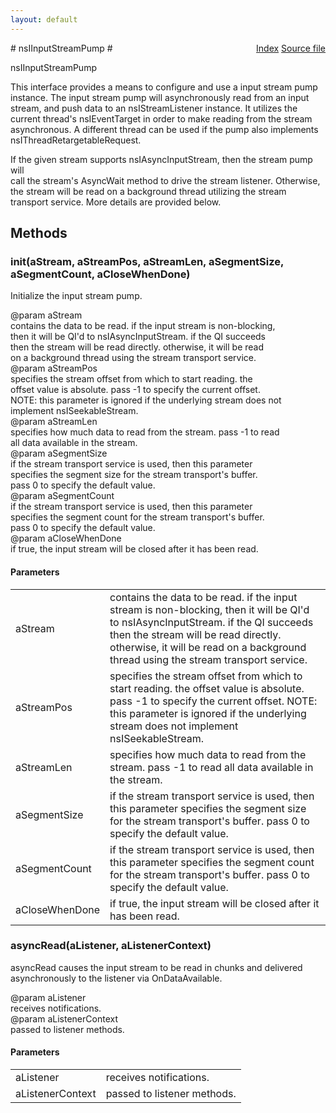 ```yaml
---
layout: default
---
```

<div class='links' style='float:right'><a href="../index.html">Index</a>
<a href="http://dxr.mozilla.org/mozilla-central/source/netwerk/base/public/nsIInputStreamPump.idl">Source file</a>
</div>
# nsIInputStreamPump #
  
nsIInputStreamPump  
  
This interface provides a means to configure and use a input stream pump  
instance.  The input stream pump will asynchronously read from an input  
stream, and push data to an nsIStreamListener instance.  It utilizes the  
current thread's nsIEventTarget in order to make reading from the stream  
asynchronous. A different thread can be used if the pump also implements  
nsIThreadRetargetableRequest.  
  
If the given stream supports nsIAsyncInputStream, then the stream pump will  
call the stream's AsyncWait method to drive the stream listener.  Otherwise,  
the stream will be read on a background thread utilizing the stream  
transport service.  More details are provided below.  
  

## Methods ##

### init(aStream, aStreamPos, aStreamLen, aSegmentSize, aSegmentCount, aCloseWhenDone) ###
  
Initialize the input stream pump.  
  
@param aStream  
       contains the data to be read.  if the input stream is non-blocking,  
       then it will be QI'd to nsIAsyncInputStream.  if the QI succeeds  
       then the stream will be read directly.  otherwise, it will be read  
       on a background thread using the stream transport service.  
@param aStreamPos  
       specifies the stream offset from which to start reading.  the  
       offset value is absolute.  pass -1 to specify the current offset.  
       NOTE: this parameter is ignored if the underlying stream does not  
       implement nsISeekableStream.  
@param aStreamLen  
       specifies how much data to read from the stream.  pass -1 to read  
       all data available in the stream.  
@param aSegmentSize  
       if the stream transport service is used, then this parameter  
       specifies the segment size for the stream transport's buffer.  
       pass 0 to specify the default value.  
@param aSegmentCount  
       if the stream transport service is used, then this parameter  
       specifies the segment count for the stream transport's buffer.  
       pass 0 to specify the default value.  
@param aCloseWhenDone  
       if true, the input stream will be closed after it has been read.  
  

#### Parameters ####

<table>

<tr>
<td>aStream</td>
<td>       contains the data to be read.  if the input stream is non-blocking,  
       then it will be QI'd to nsIAsyncInputStream.  if the QI succeeds  
       then the stream will be read directly.  otherwise, it will be read  
       on a background thread using the stream transport service.  
</td>
</tr>

<tr>
<td>aStreamPos</td>
<td>       specifies the stream offset from which to start reading.  the  
       offset value is absolute.  pass -1 to specify the current offset.  
       NOTE: this parameter is ignored if the underlying stream does not  
       implement nsISeekableStream.  
</td>
</tr>

<tr>
<td>aStreamLen</td>
<td>       specifies how much data to read from the stream.  pass -1 to read  
       all data available in the stream.  
</td>
</tr>

<tr>
<td>aSegmentSize</td>
<td>       if the stream transport service is used, then this parameter  
       specifies the segment size for the stream transport's buffer.  
       pass 0 to specify the default value.  
</td>
</tr>

<tr>
<td>aSegmentCount</td>
<td>       if the stream transport service is used, then this parameter  
       specifies the segment count for the stream transport's buffer.  
       pass 0 to specify the default value.  
</td>
</tr>

<tr>
<td>aCloseWhenDone</td>
<td>       if true, the input stream will be closed after it has been read.  
</td>
</tr>

</table>

### asyncRead(aListener, aListenerContext) ###
  
asyncRead causes the input stream to be read in chunks and delivered  
asynchronously to the listener via OnDataAvailable.  
  
@param aListener  
       receives notifications.  
@param aListenerContext  
       passed to listener methods.  
  

#### Parameters ####

<table>

<tr>
<td>aListener</td>
<td>       receives notifications.  
</td>
</tr>

<tr>
<td>aListenerContext</td>
<td>       passed to listener methods.  
</td>
</tr>

</table>
